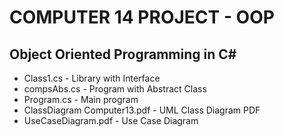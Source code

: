 # COMPUTER 14 PROJECT - OOP

## Object Oriented Programming in C#

* Class1.cs - Library with Interface
* compsAbs.cs - Program with Abstract Class
* Program.cs - Main program
* ClassDiagram Computer13.pdf - UML Class Diagram PDF
* UseCaseDiagram.pdf - Use Case Diagram 
